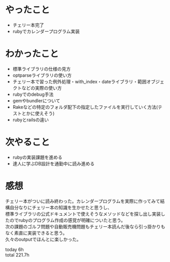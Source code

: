 # やったこと
- チェリー本完了
- rubyでカレンダープログラム実装

# わかったこと
- 標準ライブラリの仕様の見方
- optparseライブラリの使い方
- チェリー本で習った例外処理・with_index・dateライブラリ・範囲オブジェクトなどの実際の使い方
- rubyでのdebug手法
- gemやbundlerについて
- Rakeなどの特定のフォルダ配下の指定したファイルを実行していく方法(テストとかに使えそう)
- rubyとrailsの違い

# 次やること
- rubyの実装課題を進める
- 達人に学ぶDB設計を通勤中に読み進める　

# 感想
チェリー本がついに読み終わった。カレンダープログラムを実際に作ってみて結構自分なりにチェリー本の知識を生かせたと思うし、    
標準ライブラリの公式ドキュメントで使えそうなメソッドなどを探し出し実装したのでrubyのプログラム作成の感覚が明確についたと思う。  
次の課題のゴルフ問題や自動販売機問題もチェリー本読んだ後なら引っ掛かりもなく素直に実装できると思う。    
久々のoutputでほんとに楽しかった。  

today 6h  
total 221.7h
